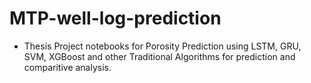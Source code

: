 # MTP-well-log-prediction

- Thesis Project notebooks for Porosity Prediction using LSTM, GRU, SVM, XGBoost and other Traditional Algorithms for prediction and comparitive analysis.